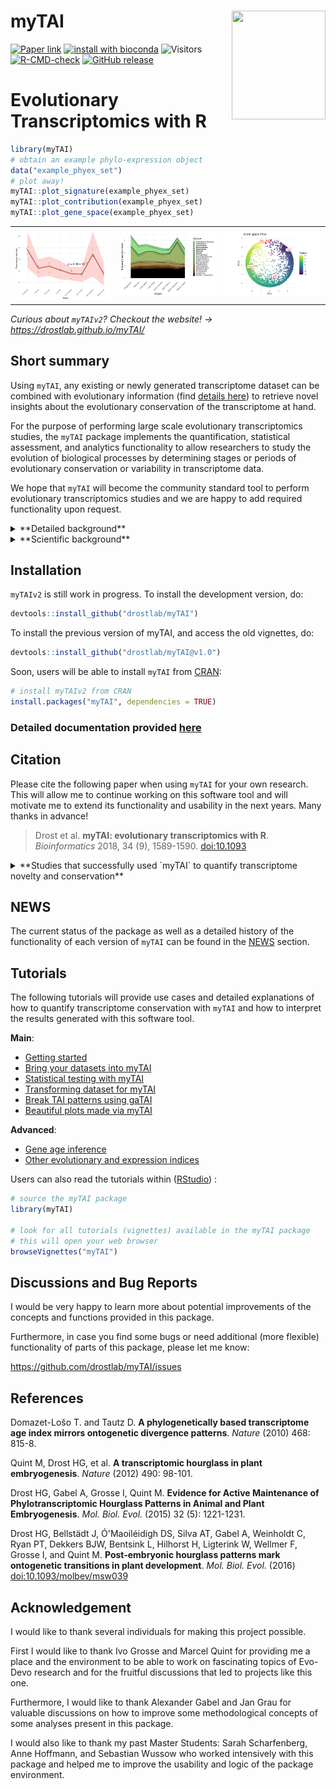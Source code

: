 
# myTAI <img src="man/figures/logo.png" align="right" height="174" width="150" />
[![Paper link](https://img.shields.io/badge/Published%20in-Bioinformatics-126888.svg)](https://academic.oup.com/bioinformatics/article/34/9/1589/4772684)
[![install with bioconda](https://img.shields.io/badge/install%20with-bioconda-brightgreen.svg?style=flat)](https://bioconda.github.io/)
![Visitors](https://api.visitorbadge.io/api/visitors?path=https%3A%2F%2Fgithub.com%2Fdrostlab%2FmyTAI&label=VISITORS&countColor=%23263759&style=flat)
[![R-CMD-check](https://github.com/drostlab/myTAI/actions/workflows/R-CMD-check.yaml/badge.svg)](https://github.com/drostlab/myTAI/actions/workflows/R-CMD-check.yaml)
[![GitHub release](https://img.shields.io/github/v/release/drostlab/myTAI?label=Latest%20Release)](https://github.com/drostlab/myTAI/releases)

# Evolutionary Transcriptomics with R

```r
library(myTAI)
# obtain an example phylo-expression object
data("example_phyex_set")
# plot away!
myTAI::plot_signature(example_phyex_set)  
myTAI::plot_contribution(example_phyex_set)
myTAI::plot_gene_space(example_phyex_set)
```

<table>
  <tr>
    <td align="center">
      <img src="docs/reference/figures/plot_signature.svg" alt="plot_signature function output" width="300">
    </td>
    <td align="center">
      <img src="docs/articles/tai-gallery_files/figure-html/unnamed-chunk-15-1.png" alt="plot_contribution function output" width="300">
    </td>
    <td align="center">
      <img src="docs/articles/tai-gallery_files/figure-html/unnamed-chunk-22-1.png" alt="plot_gene_space function output" width="300">
    </td>
  </tr>
</table>

*Curious about `myTAIv2`? Checkout the website! → https://drostlab.github.io/myTAI/*

## Short summary

Using `myTAI`, any existing or newly generated transcriptome dataset can be combined with evolutionary information (find [details here](https://drostlab.github.io/myTAI/articles/phylostratigraphy.html)) to retrieve novel insights about the evolutionary conservation of the transcriptome at hand. 

For the purpose of performing large scale evolutionary transcriptomics studies, the `myTAI` package implements the quantification, statistical assessment, and analytics functionality to allow researchers to study the evolution of biological processes by determining stages or periods of evolutionary conservation or variability in transcriptome data. 

We hope that `myTAI` will become the community standard tool to perform evolutionary transcriptomics studies and we are happy to add required functionality upon request.

<details> <summary>**Detailed background**</summary>

In the past years, a variety of studies aimed to uncover the molecular basis of 
morphological innovation and variation from the evolutionary developmental perspective. 
These studies often rely on transcriptomic data to establish the molecular patterns 
driving the complex biological processes underlying phenotypic plasticity.

Although transcriptome information is a useful start to study the molecular mechanisms 
underlying a biological process of interest (molecular phenotype), they rarely capture 
__how__ these expression patterns emerged in the first place or to __what extent__ they 
are possibly constrained, thereby neglecting the evolutionary history and developmental 
constraints of genes contributing to the overall pool of expressed transcripts. 

To overcome this limitation, the `myTAI` package introduces procedures summarized 
under the term `evolutionary transcriptomics` to integrate gene age information 
into classical gene expression analysis. `Gene age inference` can be performed 
with [various existing software](https://drostlab.github.io/myTAI/articles/phylostratigraphy.html), 
but we recommend using [GenEra](https://github.com/josuebarrera/GenEra) or [orthomap](https://github.com/kullrich/orthomap), 
since they address published shortcomings of `gene age inference` ([see detailed discussion here](https://drostlab.github.io/myTAI/articles/phylostratigraphy.html)). 
In addition, users can easily retrieve [previously precomputed gene age information](https://github.com/drostlab/published_phylomaps) via our data package [phylomapr](https://github.com/LotharukpongJS/phylomapr).

Evolutionary transcriptomics studies can serve as a first approach to screen _in silico_ 
for the potential existence of evolutionary and developmental constraints within a biological process of interest. 
This is achieved by quantifying transcriptome conservation patterns and their underlying gene sets in biological processes. 
The exploratory analysis functions implemented in `myTAI` provide users with 
a standardized, automated and statistically sound framework to detect and analyze 
patterns of evolutionary constraints in any transcriptome dataset of interest.

</details>

<details> <summary>**Scientific background**</summary>

Today, phenomena such as morphological mutations, diseases or developmental processes 
are primarily investigated on the molecular level using transcriptomics approaches. 
Transcriptomes denote the total number of quantifiable transcripts present at a 
specific stage in a biological process. In disease or developmental (defect) studies, 
transcriptomes are usually measured over several time points. In treatment studies 
aiming to quantify differences in the transcriptome due to biotic stimuli, abiotic stimuli,
or diseases usually treatment / disease versus non-treatment / non-disease transcriptomes are compared. 
In either case, comparing changes in transcriptomes over time or between treatments 
allows us to identify genes and gene regulatory mechanisms that might be involved in 
governing the biological process of investigation. Although classic transcriptomics 
studies are based on an established methodology, little is known about the evolution 
and conservation mechanisms underlying such transcriptomes. Understanding the evolutionary 
mechanism that change transcriptomes over time, however, might give us a new perspective 
on how diseases emerge in the first place or how morphological changes are triggered by
changes of developmental transcriptomes.

Evolutionary transcriptomics aims to capture and quantify the evolutionary conservation 
of genes that contribute to the transcriptome during a specific stage of the biological 
process of interest. The resulting temporal conservation pattern
then enables to detect stages of development or other biological processes that
are evolutionarily conserved ([Drost et al., 2018](https://academic.oup.com/bioinformatics/advance-article/doi/10.1093/bioinformatics/btx835/4772684)). This quantification on the highest level is achieved through transcriptome indices (e.g. [Transcriptome Age Index](https://drostlab.github.io/myTAI/articles/phylostratigraphy.html) or [Transcriptome Divergence Index](https://drostlab.github.io/myTAI/articles/other-strata.html)) which aim to quantify the average evolutionary age [Barrera-Redondo et al., 2023](https://genomebiology.biomedcentral.com/articles/10.1186/s13059-023-02895-z) or sequence conservation [Drost et al., 2015](https://academic.oup.com/mbe/article/32/5/1221/1125964) of genes that contribute to the transcriptome at a particular stage. In general, evolutionary transcriptomics can be used as a method to quantify the evolutionary conservation of transcriptomes at particular developmental stages and to investigate how transcriptomes underlying biological processes are constrained or channeled due to events in evolutionary history (Dollo's law) ([Drost et al., 2017](https://www.sciencedirect.com/science/article/pii/S0959437X16302040)).

__Please note, since myTAI relies on gene age inference and there has been an extensive debate about the best approaches for gene age inference in the last years,
please follow my [updated discussion about the gene age inference literature](https://drostlab.github.io/myTAI/articles/phylostratigraphy.html). With [GenEra](https://github.com/josuebarrera/GenEra), we addressed all previously raised issues and we encourage users to run `GenEra` when aiming to infer gene ages for further `myTAI` analyses.__

</details>

## Installation

`myTAIv2` is still work in progress. To install the development version, do:

```r
devtools::install_github("drostlab/myTAI")
```

To install the previous version of myTAI, and access the old vignettes, do:

```r
devtools::install_github("drostlab/myTAI@v1.0")
```

Soon, users will be able to install `myTAI` from [CRAN](https://CRAN.R-project.org/package=myTAI):

```r
# install myTAIv2 from CRAN
install.packages("myTAI", dependencies = TRUE)
```

### Detailed documentation provided [here](https://drostlab.github.io/myTAI)

## Citation
Please cite the following paper when using `myTAI` for your own research. This will allow me to continue working on this software tool and will motivate me to extend its functionality and usability in the next years. Many thanks in advance!

> Drost et al. __myTAI: evolutionary transcriptomics with R__. _Bioinformatics_ 2018, 34 (9), 1589-1590. [doi:10.1093](https://academic.oup.com/bioinformatics/advance-article/doi/10.1093/bioinformatics/btx835/4772684)


<details> <summary>**Studies that successfully used `myTAI` to quantify transcriptome novelty and conservation**</summary>
>
> - _Evolutionary trends in the emergence of skeletal cell types_ 
A Damatac, II , S Koska , K K Ullrich , T Domazet-Lošo , A Klimovich , M Kaucká… - __Evolution Letters__, 2025
>
> - _Phylostratigraphic analysis revealed that ancient ohnologue PtoWRKY53 innovated a vascular transcription regulatory network in Populus_ 
W Huang, M Quan, W Qi, L Xiao, Y Fang, J Zhou… - __New Phytologist__, 2025
>
> - _Pra-GE-ATLAS: Empowering Pinus radiata stress and breeding research through a multi-omics database_ 
V Roces, MJ Cañal, JL Mateo, L Valledor… - __Journal of Integrative Plant Biology__, 2025
>
> - _Developmental phylotranscriptomics in grapevine suggests an ancestral role of somatic embryogenesis_ 
S Koska, D Leljak-Levanic, N Malenica, K Bigovic Villi… - __Communications Biology__, 2025
>
> - _Proteomic analyses reveal the key role of gene co-option in the evolution of the scaly-foot snail scleritome_ 
WC Wong, YH Kwan, X He, C Chen, S Xiang, Y Xiao…  - __Communications Biology__, 2025
>
> - _Genome assembly of Stewartia sinensis reveals origin and evolution of orphan genes in Theaceae_ 
L Cheng, Q Han, Y Hao, Z Qiao, M Li, D Liu… - __Communications Biology__, 2025
> 
> - _A transcriptomic hourglass in brown algae_ 
JS Lotharukpong, M Zheng, R Luthringer, D Liesner, H-G Drost, SM Coelho - __Nature__, 2024
>
> - _Genome assemblies of 11 bamboo species highlight diversification induced by dynamic subgenome dominance_
PF Ma, YL Liu, C Guo, G Jin, ZH Guo, L Mao, YZ Yang… - __Nature Genetics__, 2024
>
> - _Hemichordate cis-regulatory genomics and the gene expression dynamics of deuterostomes_
A Pérez-Posada, CY Lin, TP Fan, CY Lin, YC Chen… - __Nature Ecology & Evolution__, 2024
> 
> - _Comparison between 16S rRNA and shotgun sequencing in colorectal cancer, advanced colorectal lesions, and healthy human gut microbiota_
D Bars-Cortina, E Ramon, B Rius-Sansalvador… - __BMC genomics__, 2024
>
> - _Heat stress reprograms herbivory-induced defense responses in potato plants_
J Zhong, J Zhang, Y Zhang, Y Ge, W He, C Liang… - __BMC Plant Biology__, 2024
>
> - _The transcriptomic signature of adaptations associated with perfume collection in orchid bees_
K Darragh, SR Ramírez - __Journal of Evolutionary Biology__, 2024
>
> - _Proteomic dynamics revealed sex‐biased responses to combined heat‐drought stress in Marchantia_
S Guerrero, V Roces, L García‐Campa, L Valledor… - __Journal of Integrative Plant Biology__, 2024
>
> - _Evolution of gene networks underlying adaptation to drought stress in the wild tomato Solanum chilense_
K Wei, S Sharifova, X Zhao, N Sinha, H Nakayama… - __Molecular Ecology__, 2024
>
> - _Conserved and specific gene expression patterns in the embryonic development of tardigrades_
C Li, Z Yang, X Xu, L Meng, S Liu, D Yang - __Evolution & Development__, 2024
>
> - _The functions and factors governing fungal communities and diversity in agricultural waters: insights into the ecosystem services aquatic mycobiota provide_
P Pham, Y Shi, I Khan, M Sumarah, J Renaud… - __Frontiers in Microbiology__, 2024
>
> - _An evolutionary timeline of the oxytocin signaling pathway_
AM Sartorius, J Rokicki, S Birkeland, F Bettella, C Barth… - __Communications Biology__, 2024
>
> - _The Evolution of Foraging Webs is Associated with Young Genes in Araneoidea Spiders_
A Jia, T Yang, W Hu, S Ma, Z Zhang, Y Wang - __Available at SSRN 4383994__
>
> - _Multiplexed transcriptomic analyses of the plant embryonic hourglass_
H Wu, R Zhang, KJ Niklas, MJ Scanlon - __BioRxiv__, 2024
>
> - _Brachiopod genome unveils the evolution of the BMP–Chordin network in bilaterian body patterning_
TD Lewin, K Shimizu, IJY Liao, ME Chen, K Endo… - __BioRxiv__, 2024
>
> - _The angiosperm seed life cycle follows a developmental reverse hourglass_
AA Sami, L Bentsink, MAS Artur - __BioRxiv__, 2024
>
> - _Evolutionary trends in the emergence of skeletal cell types_
A Damatac, S Koska, KK Ullrich, T Domazet-Loso… - __BioRxiv__, 2024
>
> - _Transcriptome age of individual cell types in Caenorhabditis elegans_ F Ma, C Zheng - __Proceedings of the National Academy of Sciences__, 2023
>
> - _Single-cell atlases of two lophotrochozoan larvae highlight their complex evolutionary histories_
L Piovani, DJ Leite, LA Yañez Guerra, F Simpson… - __Science Advances__, 2023
>
> - _oggmap: a Python package to extract gene ages per orthogroup and link them with single-cell RNA data_
KK Ullrich, NE Glytnasi - __Bioinformatics__, 2023
>
> - _Discovery of putative long non-coding RNAs expressed in the eyes of Astyanax mexicanus (Actinopterygii: Characidae)_
I Batista da Silva, D Aciole Barbosa, KF Kavalco… - __Scientific Reports__, 2023
>
> - _An ancient split of germline and somatic stem cell lineages in Hydra_
C Nishimiya-Fujisawa, H Petersen, TC-T Koubková-Yu, C Noda, S Shigenobu, J Bageritz, T Fujisawa, O Simakov, S Kobayashi, TW Holstein - __BioRxiv__, 2023
>
> - _Oxytocin receptor expression patterns in the human brain across development_ 
J Rokicki, T Kaufmann, A-MG de Lange, D van der Meer, S Bahrami, AM Sartorius, UK Haukvik, NE Steen, E Schwarz, DJ Stein, T Nærland, OA Andreassen, LT Westlye, DS Quintana - __Neuropsychopharmacology__, 2022
>
> - _The Phylotranscriptomic Hourglass Pattern in Fungi: An Updated Model_ Y Xie, HS Kwan, PL Chan, WJ Wu, J Chiou, J Chang __BioRxiv__, 2022
> 
> - _Embryo-Like Features in Developing Bacillus subtilis Biofilms_ M Futo, L Opašić, S Koska, N Čorak, T Široki, V Ravikumar, A Thorsell, M Lenuzzi, D Kifer, M Domazet-Lošo, K Vlahoviček, I Mijakovic, T Domazet-Lošo - __Molecular Biology and Evolution__, 2021
>
> - _New Genes Interacted With Recent Whole-Genome Duplicates in the Fast Stem Growth of Bamboos_ G Jin, P-F Ma, X Wu, L Gu, M Long, C Zhang, DZ Li - __Molecular Biology and Evolution__, 2021
> 
> - _Evolutionary transcriptomics of metazoan biphasic life cycle supports a single intercalation origin of metazoan larvae_
J Wang, L Zhang, S Lian, Z Qin, X Zhu, X Dai, Z Huang et al. - __Nature Ecology & Evolution__, 2020
>
> - _Pervasive convergent evolution and extreme phenotypes define chaperone requirements of protein homeostasis_
Y Draceni, S Pechmann - __Proceedings of the National Academy of Sciences__, 2019
>
> - _Reconstructing the transcriptional ontogeny of maize and sorghum supports an inverse hourglass model of inflorescence development_ 
S Leiboff, S Hake - __Current Biology__, 2019
>
> - _The Transcriptional Landscape of Polyploid Wheats and their Diploid Ancestors during Embryogenesis and Grain Development_
D Xiang, TD Quilichini, Z Liu, P Gao, Y Pan et al. - __The Plant Cell__, 2019
>
> - _Pervasive convergent evolution and extreme phenotypes define chaperone requirements of protein homeostasis_
Y Draceni, S Pechmann - __Proceedings of the National Academy of Sciences__, 2019
>
> - _A unicellular relative of animals generates a layer of polarized cells by actomyosin-dependent cellularization_
O Dudin, A Ondracka, X Grau-Bové, AAB Haraldsen et al. - __eLife__, 2019
>
> - _Gene Expression Does Not Support the Developmental Hourglass Model in Three Animals with Spiralian Development_
L Wu, KE Ferger, JD Lambert - __Molecular Biology and Evolution__, 2019
>
> - _Phylostratr: a framework for phylostratigraphy_
Z Arendsee, J Li, U Singh, A Seetharam et al. - __Bioinformatics__, 2019
>
> - _Algorithms for synteny-based phylostratigraphy and gene origin classification_
Z Arendsee - 2019
>
> - _Elucidating the endogenous synovial fluid proteome and peptidome of inflammatory arthritis using label-free mass spectrometry_
SM Mahendran, EC Keystone, RJ Krawetz et al. - __Clinical proteomics__, 2019
>
> - _Environmental DNA reveals landscape mosaic of wetland plant communities_
ME Shackleton, GN Rees, G Watson et al. - __Global Ecology and Conservation__, 2019
>
> - _Developmental constraints on genome evolution in four bilaterian model species_
J Liu, M Robinson-Rechavi - __Genome Biology and Evolution__, 2018
>
> - _Mapping selection within Drosophila melanogaster embryo's anatomy_
I Salvador-Martínez et al. - __Molecular Biology and Evolution__, 2017
>
> - _Distribution and diversity of enzymes for polysaccharide degradation in fungi_
R Berlemont - __Scientific reports__, 2017
>
> - _The origins and evolutionary history of human non-coding RNA regulatory networks_
M Sherafatian, SJ Mowla - __Journal of bioinformatics and computational biology__, 2017
>
> - _High expression of new genes in trochophore enlightening the ontogeny and evolution of trochozoans_
F Xu, T Domazet-Lošo, D Fan, TL Dunwell, L Li et al. - __Scientific reports__, 2016
>
> - _Evidence for active maintenance of phylotranscriptomic hourglass patterns in animal and plant embryogenesis_
>HG Drost, A Gabel, I Grosse, M Quint - __Molecular Biology and Evolution__, 2015
>
</details>

## NEWS

The current status of the package as well as a detailed history of the
functionality of each version of `myTAI` can be found in the [NEWS](https://drostlab.github.io/myTAI/news/index.html) section.

## Tutorials

The following tutorials will provide use cases and detailed explanations of how to quantify transcriptome conservation with `myTAI` and how to interpret the results generated with this software tool.

**Main**:
- [Getting started](https://drostlab.github.io/myTAI/articles/myTAI.html)
- [Bring your datasets into myTAI](https://drostlab.github.io/myTAI/articles/phylo-expression-object.html)
- [Statistical testing with myTAI](https://drostlab.github.io/myTAI/articles/tai-stats.html)
- [Transforming dataset for myTAI](https://drostlab.github.io/myTAI/articles/tai-transform.html)
- [Break TAI patterns using gaTAI](https://drostlab.github.io/myTAI/articles/tai-breaker.html)
- [Beautiful plots made via myTAI](https://drostlab.github.io/myTAI/articles/tai-gallery.html)

**Advanced**:
- [Gene age inference](https://drostlab.github.io/myTAI/articles/phylostratigraphy.html)
- [Other evolutionary and expression indices](https://drostlab.github.io/myTAI/articles/other-strata.html)

Users can also read the tutorials within ([RStudio](https://posit.co/)) :

```r
# source the myTAI package
library(myTAI)

# look for all tutorials (vignettes) available in the myTAI package
# this will open your web browser
browseVignettes("myTAI")
```

## Discussions and Bug Reports

I would be very happy to learn more about potential improvements of the concepts and functions
provided in this package.

Furthermore, in case you find some bugs or need additional (more flexible) functionality of parts
of this package, please let me know:

https://github.com/drostlab/myTAI/issues

## References

Domazet-Lošo T. and Tautz D. __A phylogenetically based transcriptome age index mirrors ontogenetic divergence patterns__. _Nature_ (2010) 468: 815-8.

Quint M, Drost HG, et al. __A transcriptomic hourglass in plant embryogenesis__. _Nature_ (2012) 490: 98-101.

Drost HG, Gabel A, Grosse I, Quint M. __Evidence for Active Maintenance of Phylotranscriptomic Hourglass Patterns in Animal and Plant Embryogenesis__. _Mol. Biol. Evol._ (2015) 32 (5): 1221-1231.

Drost HG, Bellstädt J, Ó'Maoiléidigh DS, Silva AT, Gabel A, Weinholdt C, Ryan PT, Dekkers BJW, Bentsink L, Hilhorst H, Ligterink W, Wellmer F, Grosse I, and Quint M. __Post-embryonic hourglass patterns mark ontogenetic transitions in plant development__. _Mol. Biol. Evol._ (2016) [doi:10.1093/molbev/msw039](https://academic.oup.com/mbe/article/33/5/1158/2580081) 


## Acknowledgement

I would like to thank several individuals for making this project possible.

First I would like to thank Ivo Grosse and Marcel Quint for providing me a place
and the environment to be able to work on fascinating topics of Evo-Devo research and for the fruitful discussions that led to projects like this one.

Furthermore, I would like to thank Alexander Gabel and Jan Grau for valuable discussions
on how to improve some methodological concepts of some analyses present in this package.

I would also like to thank my past Master Students: Sarah Scharfenberg, Anne Hoffmann, and Sebastian Wussow
who worked intensively with this package and helped me to improve the usability and logic of the package environment.


